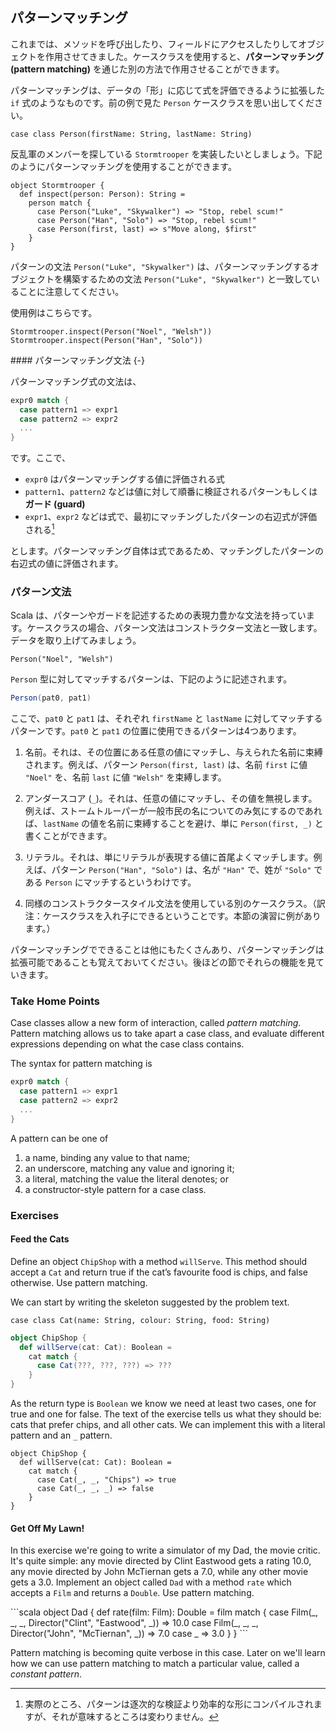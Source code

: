 ## パターンマッチング

これまでは、メソッドを呼び出したり、フィールドにアクセスしたりしてオブジェクトを作用させてきました。ケースクラスを使用すると、**パターンマッチング (pattern matching)** を通じた別の方法で作用させることができます。

パターンマッチングは、データの「形」に応じて式を評価できるように拡張した `if` 式のようなものです。前の例で見た `Person` ケースクラスを思い出してください。

```tut:book:silent
case class Person(firstName: String, lastName: String)
```

反乱軍のメンバーを探している `Stormtrooper` を実装したいとしましょう。下記のようにパターンマッチングを使用することができます。

```tut:book:silent
object Stormtrooper {
  def inspect(person: Person): String =
    person match {
      case Person("Luke", "Skywalker") => "Stop, rebel scum!"
      case Person("Han", "Solo") => "Stop, rebel scum!"
      case Person(first, last) => s"Move along, $first"
    }
}
```

パターンの文法 `Person("Luke", "Skywalker")` は、パターンマッチングするオブジェクトを構築するための文法 `Person("Luke", "Skywalker")` と一致していることに注意してください。

使用例はこちらです。

```tut:book
Stormtrooper.inspect(Person("Noel", "Welsh"))
Stormtrooper.inspect(Person("Han", "Solo"))
```

<div class="callout callout-info">
#### パターンマッチング文法 {-}

パターンマッチング式の文法は、

```scala
expr0 match {
  case pattern1 => expr1
  case pattern2 => expr2
  ...
}
```

です。ここで、

- `expr0` はパターンマッチングする値に評価される式
- `pattern1`、`pattern2` などは値に対して順番に検証されるパターンもしくは**ガード (guard)**
- `expr1`、`expr2` などは式で、最初にマッチングしたパターンの右辺式が評価される[^compilation]

とします。パターンマッチング自体は式であるため、マッチングしたパターンの右辺式の値に評価されます。
</div>

[^compilation]: 実際のところ、パターンは逐次的な検証より効率的な形にコンパイルされますが、それが意味するところは変わりません。


### パターン文法

Scala は、パターンやガードを記述するための表現力豊かな文法を持っています。ケースクラスの場合、パターン文法はコンストラクター文法と一致します。データを取り上げてみましょう。

```tut:book
Person("Noel", "Welsh")
```

`Person` 型に対してマッチするパターンは、下記のように記述されます。

```scala
Person(pat0, pat1)
```

ここで、`pat0` と `pat1` は、それぞれ `firstName` と `lastName` に対してマッチするパターンです。`pat0` と `pat1` の位置に使用できるパターンは4つあります。

1. 名前。それは、その位置にある任意の値にマッチし、与えられた名前に束縛されます。例えば、パターン `Person(first, last)` は、名前 `first` に値 `"Noel"` を、名前 `last` に値 `"Welsh"` を束縛します。

2. アンダースコア (`_`)。それは、任意の値にマッチし、その値を無視します。例えば、ストームトルーパーが一般市民の名についてのみ気にするのであれば、`lastName` の値を名前に束縛することを避け、単に `Person(first, _)` と書くことができます。

3. リテラル。それは、単にリテラルが表現する値に首尾よくマッチします。例えば、パターン `Person("Han", "Solo")` は、名が `"Han"` で、姓が `"Solo"` である `Person` にマッチするというわけです。

4. 同様のコンストラクタースタイル文法を使用している別のケースクラス。（訳注：ケースクラスを入れ子にできるということです。本節の演習に例があります。）

パターンマッチングでできることは他にもたくさんあり、パターンマッチングは拡張可能であることも覚えておいてください。後ほどの節でそれらの機能を見ていきます。


### Take Home Points

Case classes allow a new form of interaction, called *pattern matching*. Pattern matching allows us to take apart a case class, and evaluate different expressions depending on what the case class contains.

The syntax for pattern matching is

```scala
expr0 match {
  case pattern1 => expr1
  case pattern2 => expr2
  ...
}
```

A pattern can be one of

1. a name, binding any value to that name;
2. an underscore, matching any value and ignoring it;
3. a literal, matching the value the literal denotes; or
4. a constructor-style pattern for a case class.

### Exercises

#### Feed the Cats

Define an object `ChipShop` with a method `willServe`. This method should accept a `Cat` and return true if the cat’s favourite food is chips, and false otherwise. Use pattern matching.

<div class="solution">
We can start by writing the skeleton suggested by the problem text.

```tut:book:silent
case class Cat(name: String, colour: String, food: String)
```

```scala
object ChipShop {
  def willServe(cat: Cat): Boolean =
    cat match {
      case Cat(???, ???, ???) => ???
    }
}
```

As the return type is `Boolean` we know we need at least two cases, one for true and one for false. The text of the exercise tells us what they should be: cats that prefer chips, and all other cats. We can implement this with a literal pattern and an `_` pattern.

```tut:book:silent
object ChipShop {
  def willServe(cat: Cat): Boolean =
    cat match {
      case Cat(_, _, "Chips") => true
      case Cat(_, _, _) => false
    }
}
```
</div>


#### Get Off My Lawn!

In this exercise we're going to write a simulator of my Dad, the movie critic. It's quite simple: any movie directed by Clint Eastwood gets a rating 10.0, any movie directed by John McTiernan gets a 7.0, while any other movie gets a 3.0. Implement an object called `Dad` with a method `rate` which accepts a `Film` and returns a `Double`. Use pattern matching.

<div class="solution">
```scala
object Dad {
  def rate(film: Film): Double =
    film match {
      case Film(_, _, _, Director("Clint", "Eastwood", _)) => 10.0
      case Film(_, _, _, Director("John", "McTiernan", _)) => 7.0
      case _ => 3.0
    }
}
```

Pattern matching is becoming quite verbose in this case. Later on we'll learn how we can use pattern matching to match a particular value, called a *constant pattern*.
</div>
